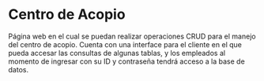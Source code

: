 # Centro de Acopio

Página web en el cual se puedan realizar operaciones CRUD para el manejo del centro de acopio. 
Cuenta con una interface para el cliente en el que pueda accesar las consultas de algunas tablas, y los empleados al momento de ingresar con su ID y contraseña tendrá acceso a la base de datos. 
